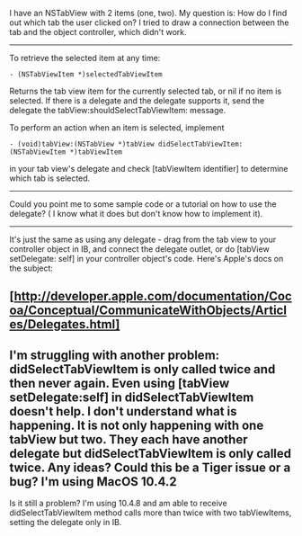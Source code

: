 I have an NSTabView with 2 items (one, two). My question is: How do I find out which tab the user clicked on?
I tried to draw a connection between the tab and the object controller, which didn't work.

----

To retrieve the selected item at any time:

    - (NSTabViewItem *)selectedTabViewItem

Returns the tab view item for the currently selected tab, or nil if no item is selected. If there is a delegate and the delegate supports it, send the delegate the     tabView:shouldSelectTabViewItem: message.

To perform an action when an item is selected, implement

    - (void)tabView:(NSTabView *)tabView didSelectTabViewItem:(NSTabViewItem *)tabViewItem

in your tab view's delegate and check     [tabViewItem identifier] to determine which tab is selected.

----

Could you point me to some sample code or a tutorial on how to use the delegate? ( I know what it does but don't know how to implement it).

----

It's just the same as using any delegate - drag from the tab view to your controller object in IB, and connect the delegate outlet, or do     [tabView setDelegate: self] in your controller object's code. Here's Apple's docs on the subject:

[http://developer.apple.com/documentation/Cocoa/Conceptual/CommunicateWithObjects/Articles/Delegates.html]
----
I'm struggling with another problem:
didSelectTabViewItem is only called twice and then never again. Even using [tabView setDelegate:self] in didSelectTabViewItem doesn't help.
I don't understand what is happening. 
It is not only happening with one tabView but two. They each have another delegate but didSelectTabViewItem is only called twice.
Any ideas?
Could this be a Tiger issue or a bug?
I'm using MacOS 10.4.2
----
Is it still a problem?  I'm using 10.4.8 and am able to receive didSelectTabViewItem method calls more than twice with two tabViewItems, setting the delegate  only in IB.
